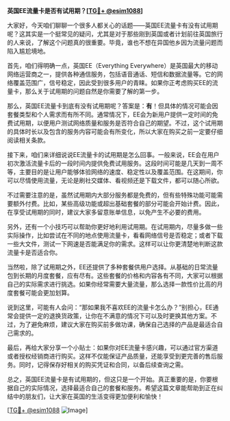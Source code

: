 **英国EE流量卡是否有试用期？[[TG💪+ @esim1088](https://t.me/s/esim1088)]**

大家好，今天咱们聊聊一个很多人都关心的话题——英国EE流量卡有没有试用期呢？这其实是一个挺常见的疑问，尤其是对于那些刚到英国或者计划前往英国旅行的人来说，了解这个问题真的很重要。毕竟，谁也不想在异国他乡因为流量问题而陷入尴尬境地。

首先，咱们得明确一点，英国EE（Everything Everywhere）是英国最大的移动网络运营商之一，提供各种通信服务，包括语音通话、短信和数据流量等。它的网络覆盖范围广，信号稳定，因此受到很多用户的青睐。如果你正考虑购买EE的流量卡，那么关于试用期的问题自然是你需要了解的第一步。

那么，英国EE流量卡到底有没有试用期呢？答案是：**有**！但具体的情况可能会因套餐类型和个人需求而有所不同。通常情况下，EE会为新用户提供一定时间的免费试用期，以便用户测试网络质量和服务是否符合自己的期望。不过，这个试用期的具体时长以及包含的服务内容可能会有所变化，所以大家在购买之前一定要仔细阅读相关条款。

接下来，咱们来详细说说EE流量卡的试用期是怎么回事。一般来说，EE会在用户初次激活流量卡后的一段时间内提供免费试用服务。这段时间可能是几天到一周不等，主要目的是让用户能够体验网络的速度、稳定性以及覆盖范围。在这期间，你可以尽情使用流量，无论是刷社交媒体、看视频还是下载文件，都可以随心所欲。

不过需要注意的是，虽然试用期内大部分服务都是免费的，但有些特殊功能可能需要额外付费。比如，某些高级功能或超出基础套餐的部分可能会开始计费。因此，在享受试用期的同时，建议大家多留意账单信息，以免产生不必要的费用。

另外，还有一个小技巧可以帮助你更好地利用试用期。在试用期内，尽量多做一些实际操作，比如尝试在不同的地点使用流量卡，看看网络信号是否稳定；或者下载一些大文件，测试一下网速是否能满足你的需求。这样可以让你更清楚地判断这款流量卡是否适合你。

当然啦，除了试用期之外，EE还提供了多种套餐供用户选择。从基础的日常流量包到长期的月度套餐，应有尽有。这些套餐的价格和内容各有不同，大家可以根据自己的实际需求进行挑选。如果你经常需要大量流量，那么选择一款性价比高的月度套餐可能会更加划算。

说到这里，可能有人会问：“那如果我不喜欢EE的流量卡怎么办？”别担心，EE通常会提供一定的退换货政策，让你在不满意的情况下可以及时更换其他方案。不过，为了避免麻烦，建议大家在购买前多做功课，确保自己选择的产品是最适合自己需求的。

最后，再给大家分享一个小贴士：如果你对EE流量卡感兴趣，可以通过官方渠道或者授权经销商进行购买。这样不仅能保证产品质量，还能享受到更完善的售后服务。同时，记得保存好相关的购买凭证和合同，以备后续查询之需。

总之，英国EE流量卡是有试用期的，但这只是一个开始。真正重要的是，你要根据自己的实际情况，选择最适合自己的套餐和服务。希望这篇文章能帮助到正在纠结中的朋友们，让大家在英国的生活变得更加便利和愉快！

[[TG💪+ @esim1088](https://t.me/s/esim1088) ![Image](https://i.postimg.cc/4NQfJmqS/Snipaste-2025-05-13-00-14-12.png)]